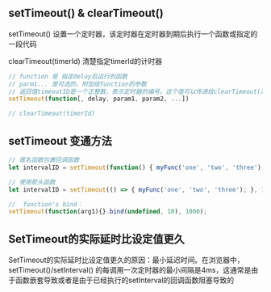 
## setTimeout() & clearTimeout()
setTimeout() 设置一个定时器，该定时器在定时器到期后执行一个函数或指定的一段代码

clearTimeout(timerId) 清楚指定timerId的计时器
```js
// function 是 指定delay后运行的函数
// parm1... 是可选的，附加给function的参数
// 返回值timeoutID是一个正整数，表示定时器的编号。这个值可以传递给clearTimeout()来取消该定时器
setTimeout(function[, delay, param1, param2, ...])

// clearTimeout(timerId) 
```

## setTimeout 变通方法
```js
// 匿名函数包裹回调函数
let intervalID = setTimeout(function() { myFunc('one', 'two', 'three'); }, 1000);

// 使用箭头函数
let intervalID = setTimeout(() => { myFunc('one', 'two', 'three'); }, 1000);

//  function's bind：
setTimeout(function(arg1){}.bind(undefined, 10), 1000);
```

## SetTimeout的实际延时比设定值更久
SetTimeout的实际延时比设定值更久的原因：最小延迟时间。在浏览器中，setTimeout()/setInterval() 的每调用一次定时器的最小间隔是4ms，这通常是由于函数嵌套导致或者是由于已经执行的setInterval的回调函数阻塞导致的